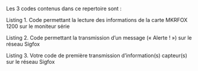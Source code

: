 Les 3 codes contenus dans ce repertoire sont : 

Listing 1. Code permettant la lecture des informations de la carte MKRFOX 1200 sur le moniteur série

Listing 2. Code permettant la transmission d’un message (« Alerte ! ») sur le réseau Sigfox

Listing 3. Votre code de première transmission d’information(s) capteur(s) sur le réseau Sigfox
